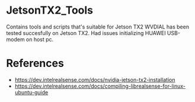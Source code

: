 # JetsonTX2_Tools
Contains tools and scripts that's suitable for Jetson TX2
WVDIAL has been tested succesfully on Jetson TX2. Had issues initializing HUAWEI USB-modem on host pc.

# References
- https://dev.intelrealsense.com/docs/nvidia-jetson-tx2-installation
- https://dev.intelrealsense.com/docs/compiling-librealsense-for-linux-ubuntu-guide
